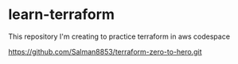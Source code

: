 # learn-terraform
This repository I'm creating to practice terraform in aws codespace

https://github.com/Salman8853/terraform-zero-to-hero.git
